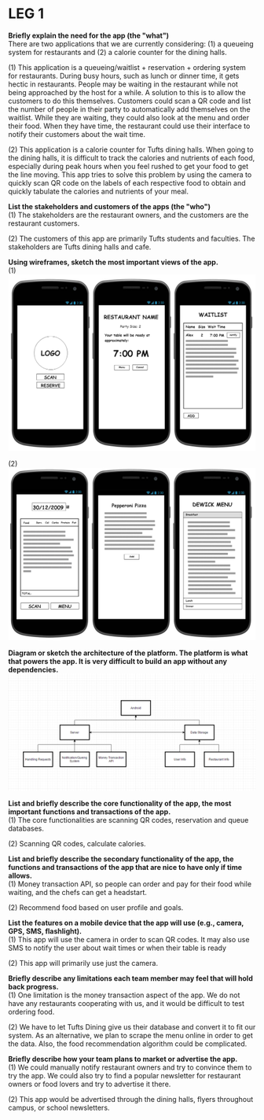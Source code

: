 # LEG 1

<b>Briefly explain the need for the app (the "what")</b> <br>
There are two applications that we are currently considering: (1) a queueing system for restaurants and  (2) a calorie counter for the dining halls. 

(1) This application is a queueing/waitlist + reservation + ordering system for restaurants. During busy hours, such as lunch or dinner time, it gets hectic in restaurants. People may be waiting in the restaurant while not being approached by the host for a while. A solution to this is to allow the  customers to do this themselves. Customers could scan a QR code and list the number of people in their party to automatically add themselves on the waitlist. While they are waiting, they could also look at the menu and order their food. When they have time, the restaurant could use their interface to notify their customers about the wait time. 

(2) This application is a calorie counter for Tufts dining halls. When going to the dining halls, it is difficult to track the calories and nutrients of each food, especially during peak hours when you feel rushed to get your food to get the line moving. This app tries to solve this problem by using the camera to quickly scan QR code on the labels of each respective food to obtain and quickly tabulate the calories and nutrients of your meal. 

<b>List the stakeholders and customers of the apps (the "who")</b><br>
(1) The stakeholders are the restaurant owners, and the customers are the restaurant customers. 

(2) The customers of this app are primarily Tufts students and faculties. The stakeholders are Tufts dining halls and cafe. 

<b>Using wireframes, sketch the most important views of the app.</b><br>
(1) <img src="pics/queue.png">

(2) <img src="pics/calorie.png">

<b>Diagram or sketch the architecture of the platform. The platform is what that powers the app. It is very difficult to build an app without any dependencies. </b><br>
<img src="pics/diagram.png">

<b>List and briefly describe the core functionality of the app, the most important functions and transactions of the app.</b><br>
(1) The core functionalities are scanning QR codes, reservation and queue databases. 

(2) Scanning QR codes, calculate calories. 

<b>List and briefly describe the secondary functionality of the app, the functions and transactions of the app that are nice to have only if time allows.</b><br>
(1) Money transaction API, so people can order and pay for their food while waiting, and the chefs can get a headstart.

(2) Recommend food based on user profile and goals. 

<b>List the features on a mobile device that the app will use (e.g., camera, GPS, SMS, flashlight).</b><br>
(1) This app will use the camera in order to scan QR codes. It may also use SMS to notify the user about wait times or when their table is ready 

(2) This app will primarily use just the camera. 

<b>Briefly describe any limitations each team member may feel that will hold back progress.</b><br>
(1) One limitation is the money transaction aspect of the app. We do not have any restaurants cooperating with us, and it would be difficult to test ordering food. 

(2) We have to let Tufts Dining give us their database and convert it to fit our system. As an alternative, we plan to scrape the menu online in order to get the data. Also, the food recommendation algorithm could be complicated. 


<b>Briefly describe how your team plans to market or advertise the app.</b><br>
(1) We could manually notify restaurant owners and try to convince them to try the app. We could also try to find a popular newsletter for restaurant owners or food lovers and try to advertise it there. 

(2) This app would be advertised through the dining halls, flyers throughout campus, or school newsletters. 

